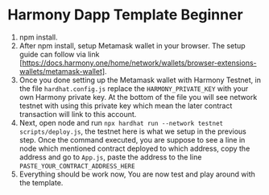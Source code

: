 # Harmony Dapp Template Beginner

1. npm install.
2. After npm install, setup Metamask wallet in your browser. The setup guide can follow via link [https://docs.harmony.one/home/network/wallets/browser-extensions-wallets/metamask-wallet].
3. Once you done setting up the Metamask wallet with Harmony Testnet, in the file `hardhat.config.js` replace the `HARMONY_PRIVATE_KEY` with your own Harmony private key. At the bottom of the file you will see network testnet with using this private key which mean the later contract transaction will link to this account.
4. Next, open node and run `npx hardhat run --network testnet scripts/deploy.js`, the testnet here is what we setup in the previous step. Once the command executed, you are suppose to see a line in node which mentioned contract deployed to which address, copy the address and go to `App.js`, paste the address to the line `PASTE_YOUR_CONTRACT_ADDRESS_HERE`
5. Everything should be work now, You are now test and play around with the template. 
